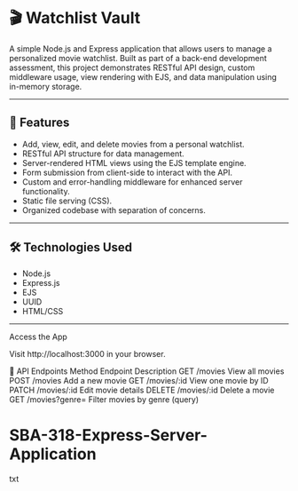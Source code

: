 # 🎬 Watchlist Vault

A simple Node.js and Express application that allows users to manage a personalized movie watchlist. Built as part of a back-end development assessment, this project demonstrates RESTful API design, custom middleware usage, view rendering with EJS, and data manipulation using in-memory storage.

---

## 📌 Features

- Add, view, edit, and delete movies from a personal watchlist.
- RESTful API structure for data management.
- Server-rendered HTML views using the EJS template engine.
- Form submission from client-side to interact with the API.
- Custom and error-handling middleware for enhanced server functionality.
- Static file serving (CSS).
- Organized codebase with separation of concerns.

---

## 🛠️ Technologies Used

- Node.js
- Express.js
- EJS
- UUID
- HTML/CSS

---

Access the App

Visit http://localhost:3000 in your browser.

🔧 API Endpoints
Method	Endpoint	Description
GET	/movies	View all movies
POST	/movies	Add a new movie
GET	/movies/:id	View one movie by ID
PATCH	/movies/:id	Edit movie details
DELETE	/movies/:id	Delete a movie
GET	/movies?genre=	Filter movies by genre (query)

# SBA-318-Express-Server-Application
txt

